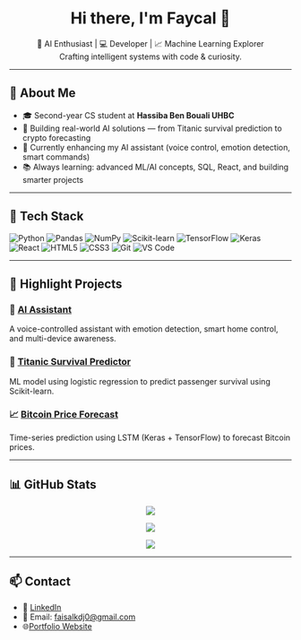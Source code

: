 <h1 align="center">Hi there, I'm Faycal 👋</h1>
<p align="center">
  🧠 AI Enthusiast | 💻 Developer | 📈 Machine Learning Explorer  
  <br>Crafting intelligent systems with code & curiosity.
</p>

---

## 🚀 About Me

- 🎓 Second-year CS student at **Hassiba Ben Bouali UHBC**
- 🤖 Building real-world AI solutions — from Titanic survival prediction to crypto forecasting
- 🔭 Currently enhancing my AI assistant (voice control, emotion detection, smart commands)
- 📚 Always learning: advanced ML/AI concepts, SQL, React, and building smarter projects

---

## 🧠 Tech Stack

![Python](https://img.shields.io/badge/-Python-333?style=flat&logo=python)
![Pandas](https://img.shields.io/badge/-Pandas-150458?style=flat&logo=pandas)
![NumPy](https://img.shields.io/badge/-NumPy-013243?style=flat&logo=numpy)
![Scikit-learn](https://img.shields.io/badge/-Scikit--learn-F7931E?style=flat&logo=scikit-learn&logoColor=white)
![TensorFlow](https://img.shields.io/badge/-TensorFlow-FF6F00?style=flat&logo=tensorflow)
![Keras](https://img.shields.io/badge/-Keras-D00000?style=flat&logo=keras&logoColor=white)
![React](https://img.shields.io/badge/-React-20232a?style=flat&logo=react)
![HTML5](https://img.shields.io/badge/-HTML5-E34F26?style=flat&logo=html5&logoColor=white)
![CSS3](https://img.shields.io/badge/-CSS3-1572B6?style=flat&logo=css3)
![Git](https://img.shields.io/badge/-Git-F05032?style=flat&logo=git)
![VS Code](https://img.shields.io/badge/-VS%20Code-007ACC?style=flat&logo=visual-studio-code)

---

## 📂 Highlight Projects

### 🧠 [AI Assistant](https://github.com/Faycal-KJ/AETHER_AI_Assistant)
A voice-controlled assistant with emotion detection, smart home control, and multi-device awareness.

### 🎯 [Titanic Survival Predictor](https://github.com/Faycal-KJ/Titanic_PRE_ML)
ML model using logistic regression to predict passenger survival using Scikit-learn.

### 📈 [Bitcoin Price Forecast](https://github.com/Faycal-KJ/BitCoin_PRE_ML)
Time-series prediction using LSTM (Keras + TensorFlow) to forecast Bitcoin prices.

---

## 📊 GitHub Stats
<p align="center">
  <img src="https://github-readme-stats.vercel.app/api?username=Faycal-KJ&show_icons=true&theme=tokyonight&count_private=true" />
</p>
<p align="center">
  <img src="https://github-readme-streak-stats.herokuapp.com?user=Faycal-KJ&theme=tokyonight" />
</p>
<p align="center">
  <img src="https://github-readme-stats.vercel.app/api/top-langs/?username=Faycal-KJ&layout=compact&theme=tokyonight" />
</p>

---

## 📫 Contact

- 💼 [LinkedIn](https://www.linkedin.com/in/kaddour-djebbar-faycal-41452327a/)  
- 📨 Email: faisalkdj0@gmail.com  
- 🌐[Portfolio Website](https://portfolio-website-c144zdbz3-faisals-projects-a393ca68.vercel.app/)
